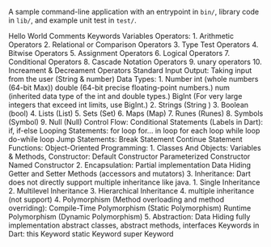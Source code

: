 A sample command-line application with an entrypoint in `bin/`, library code
in `lib/`, and example unit test in `test/`.

Hello World
Comments
Keywords
Variables
Operators: 
    1. Arithmetic Operators
    2. Relational or Comparison Operators
    3. Type Test Operators
    4. Bitwise Operators
    5. Assignment Operators
    6. Logical Operators
    7. Conditional Operators
    8. Cascade Notation Operators
    9. unary operators
    10. Increament & Decreament Operators
Standard Input Output:
    Taking input from the user (String & number)
Data Types:
    1. Number
            int (whole numbers (64-bit Max))
            double (64-bit precise floating-point numbers.)
            num (inherited data type of the int and double types.)
            BigInt (For very large integers that exceed int limits, use BigInt.)
    2. Strings (String )
    3. Boolean (bool)
    4. Lists (List)
    5. Sets (Set)
    6. Maps (Map)
    7. Runes (Runes)
    8. Symbols (Symbol)
    9. Null (Null)
Control Flow:
    Conditional Statements (Labels in Dart):
        if, if-else
    Looping Statements:
        for loop
        for... in loop
        for each loop
        while loop
        do-while loop
    Jump Statements:
        Break Statement
        Continue Statement
Functions:
Object-Oriented Programming:
    1. Classes And Objects: 
        Variables & Methods,
        Constructor:
            Default Constructor
            Parameterized Constructor
            Named Constructor
    2. Encapsulation: Partial implementation Data Hiding
        Getter and Setter Methods (accessors and mutators)
    3. Inheritance: Dart does not directly support multiple inheritance like java.
        1. Single Inheritance
        2. Multilevel Inheritance
        3. Hierarchical Inheritance
        4. multiple inheritance (not support)
    4. Polymorphism (Method overloading and method overriding):
        Compile-Time Polymorphism (Static Polymorphism)
        Runtime Polymorphism (Dynamic Polymorphism)
    5. Abstraction: Data Hiding fully implementation
        abstract classes, 
        abstract methods,
        interfaces
Keywords in Dart:
    this Keyword
    static Keyword
    super Keyword


    

